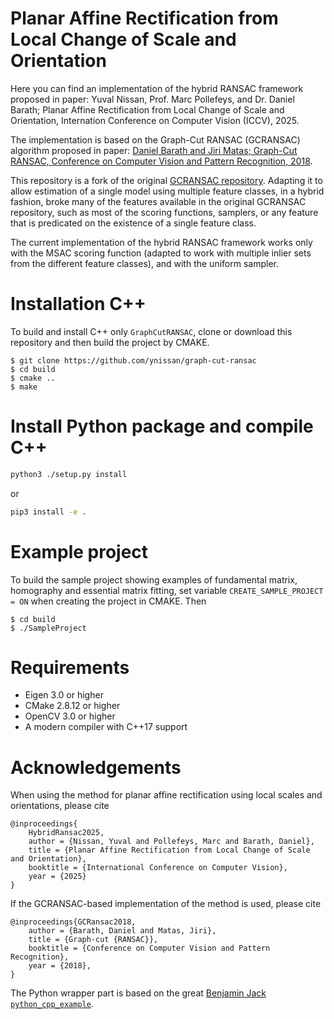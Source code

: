# Planar Affine Rectification from Local Change of Scale and Orientation

Here you can find an implementation of the hybrid RANSAC framework proposed in paper:
Yuval Nissan, Prof. Marc Pollefeys, and Dr. Daniel Barath; Planar Affine Rectification from Local Change of Scale and Orientation,
Internation Conference on Computer Vision (ICCV), 2025.

The implementation is based on the Graph-Cut RANSAC (GCRANSAC) algorithm proposed in paper: [Daniel Barath and Jiri Matas; Graph-Cut RANSAC, Conference on Computer Vision and Pattern Recognition, 2018](http://openaccess.thecvf.com/content_cvpr_2018/papers/Barath_Graph-Cut_RANSAC_CVPR_2018_paper.pdf).

This repository is a fork of the original [GCRANSAC repository](https://github.com/danini/graph-cut-ransac).
Adapting it to allow estimation of a single model using multiple feature classes, in a hybrid fashion, broke many of the features available in the original GCRANSAC repository, such as most of the scoring functions, samplers, or any feature that is predicated on the existence of a single feature class.

The current implementation of the hybrid RANSAC framework works only with the MSAC scoring function (adapted to work with multiple inlier sets from the different feature classes), and with the uniform sampler.

# Installation C++

To build and install C++ only `GraphCutRANSAC`, clone or download this repository and then build the project by CMAKE. 
```shell
$ git clone https://github.com/ynissan/graph-cut-ransac
$ cd build
$ cmake ..
$ make
```

# Install Python package and compile C++

```bash
python3 ./setup.py install
```

or

```bash
pip3 install -e .
```

# Example project

To build the sample project showing examples of fundamental matrix, homography and essential matrix fitting, set variable `CREATE_SAMPLE_PROJECT = ON` when creating the project in CMAKE. 
Then 
```shell
$ cd build
$ ./SampleProject
```

# Requirements

- Eigen 3.0 or higher
- CMake 2.8.12 or higher
- OpenCV 3.0 or higher
- A modern compiler with C++17 support

# Acknowledgements

When using the method for planar affine rectification using local scales and orientations, please cite
```
@inproceedings{
    HybridRansac2025,
    author = {Nissan, Yuval and Pollefeys, Marc and Barath, Daniel},
    title = {Planar Affine Rectification from Local Change of Scale and Orientation},
    booktitle = {International Conference on Computer Vision},
    year = {2025}
}
```

If the GCRANSAC-based implementation of the method is used, please cite
```
@inproceedings{GCRansac2018,
	author = {Barath, Daniel and Matas, Jiri},
	title = {Graph-cut {RANSAC}},
	booktitle = {Conference on Computer Vision and Pattern Recognition},
	year = {2018},
}
```

The Python wrapper part is based on the great [Benjamin Jack `python_cpp_example`](https://github.com/benjaminjack/python_cpp_example).
